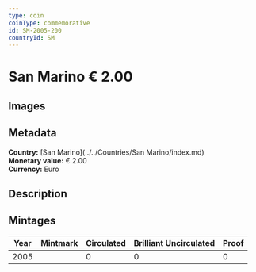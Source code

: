 ```yaml
---
type: coin
coinType: commemorative
id: SM-2005-200
countryId: SM
---
```


# San Marino € 2.00

## Images


## Metadata

**Country:** [San Marino](../../Countries/San Marino/index.md)\
**Monetary value:** € 2.00\
**Currency:** Euro

## Description


## Mintages

| Year | Mintmark | Circulated | Brilliant Uncirculated | Proof |
| ---- | -------- | ---------- | ---------------------- | ----- |
| 2005 |  | 0| 0 | 0 |
